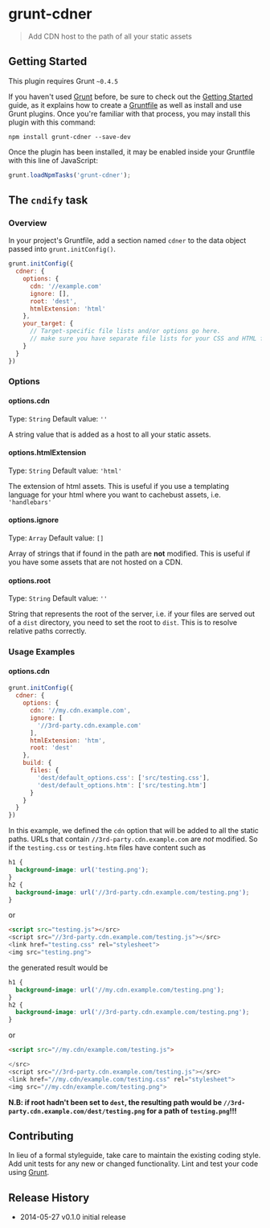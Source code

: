 # grunt-cdner

> Add CDN host to the path of all your static assets

## Getting Started
This plugin requires Grunt `~0.4.5`

If you haven't used [Grunt](http://gruntjs.com/) before, be sure to check out the [Getting Started](http://gruntjs.com/getting-started) guide, as it explains how to create a [Gruntfile](http://gruntjs.com/sample-gruntfile) as well as install and use Grunt plugins. Once you're familiar with that process, you may install this plugin with this command:

```shell
npm install grunt-cdner --save-dev
```

Once the plugin has been installed, it may be enabled inside your Gruntfile with this line of JavaScript:

```js
grunt.loadNpmTasks('grunt-cdner');
```

## The `cndify` task

### Overview
In your project's Gruntfile, add a section named `cdner` to the data object passed into `grunt.initConfig()`.

```js
grunt.initConfig({
  cdner: {
    options: {
      cdn: '//example.com'
      ignore: [],
      root: 'dest',
      htmlExtension: 'html'
    },
    your_target: {
      // Target-specific file lists and/or options go here.
      // make sure you have separate file lists for your CSS and HTML files
    }
  }
})
```

### Options

#### options.cdn
Type: `String`
Default value: `''`

A string value that is added as a host to all your static assets.

#### options.htmlExtension
Type: `String`
Default value: `'html'`

The extension of html assets. This is useful if you use a templating language
for your html where you want to cachebust assets, i.e. `'handlebars'`

#### options.ignore
Type: `Array`
Default value: `[]`

Array of strings that if found in the path are **not** modified. This is useful if
you have some assets that are not hosted on a CDN.

#### options.root
Type: `String`
Default value: `''`

String that represents the root of the server, i.e. if your files are served out
of a `dist` directory, you need to set the root to `dist`. This is to resolve 
relative paths correctly.

### Usage Examples

#### options.cdn
```js
grunt.initConfig({
  cdner: {
    options: {
      cdn: '//my.cdn.example.com',
      ignore: [
        '//3rd-party.cdn.example.com'
      ],
      htmlExtension: 'htm',
      root: 'dest'
    },
    build: {
      files: {
        'dest/default_options.css': ['src/testing.css'],
        'dest/default_options.htm': ['src/testing.htm']
      }
    }
  }
})
```

In this example, we defined the `cdn` option that will be added to all the
static paths. URLs that contain `//3rd-party.cdn.example.com` are *not*
modified. So if the `testing.css` or `testing.htm` files have content such as 

```css
h1 {
  background-image: url('testing.png');
}
h2 {
  background-image: url('//3rd-party.cdn.example.com/testing.png');
}
```
or
```html
<script src="testing.js"></src>
<script src="//3rd-party.cdn.example.com/testing.js"></src>
<link href="testing.css" rel="stylesheet">
<img src="testing.png">
```
the generated result would be

```css
h1 {
  background-image: url('//my.cdn.example.com/testing.png');
}
h2 {
  background-image: url('//3rd-party.cdn.example.com/testing.png');
}
```
or
```html
<script src="//my.cdn/example.com/testing.js">

</src>
<script src="//3rd-party.cdn.example.com/testing.js"></src>
<link href="//my.cdn/example.com/testing.css" rel="stylesheet">
<img src="//my.cdn/example.com/testing.png">
```

**N.B: if root hadn't been set to `dest`, the resulting path would be
`//3rd-party.cdn.example.com/dest/testing.png` for a path of `testing.png`!!!**


## Contributing
In lieu of a formal styleguide, take care to maintain the existing coding style. Add unit tests for any new or changed functionality. Lint and test your code using [Grunt](http://gruntjs.com/).

## Release History

 * 2014-05-27   v0.1.0   initial release
